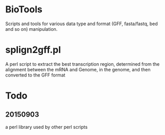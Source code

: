 # BioTools
Scripts and tools for various data type and format (GFF, fasta/fastq, bed and so on) manipulation.

# splign2gff.pl
A perl script to extract the best transcription region, determined from the alignment between the mRNA and Genome, in the genome, and then converted to the GFF format 

# Todo

## 20150903
a perl library used by other perl scripts
